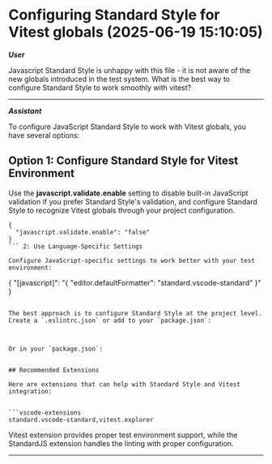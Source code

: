<!-- Generated by SpecStory -->

# Configuring Standard Style for Vitest globals (2025-06-19 15:10:05)

_**User**_

Javascript Standard Style is unhappy with this file - it is not aware of the new globals introduced in the test system. What is the best way to configure Standard Style to work smoothly with vitest?

---

_**Assistant**_

To configure JavaScript Standard Style to work with Vitest globals, you have several options:

## Option 1: Configure Standard Style for Vitest Environment

Use the **javascript.validate.enable** setting to disable built-in JavaScript validation if you prefer Standard Style's validation, and configure Standard Style to recognize Vitest globals through your project configuration.

```
{
  "javascript.validate.enable": "false"
}
``` 2: Use Language-Specific Settings

Configure JavaScript-specific settings to work better with your test environment:

```
{
  "[javascript]": "{ \"editor.defaultFormatter\": \"standard.vscode-standard\" }"
}
``` Configuration

The best approach is to configure Standard Style at the project level. Create a `.eslintrc.json` or add to your `package.json`:



Or in your `package.json`:


## Recommended Extensions

Here are extensions that can help with Standard Style and Vitest integration:


```vscode-extensions
standard.vscode-standard,vitest.explorer
```
 Vitest extension provides proper test environment support, while the StandardJS extension handles the linting with proper configuration.

---

